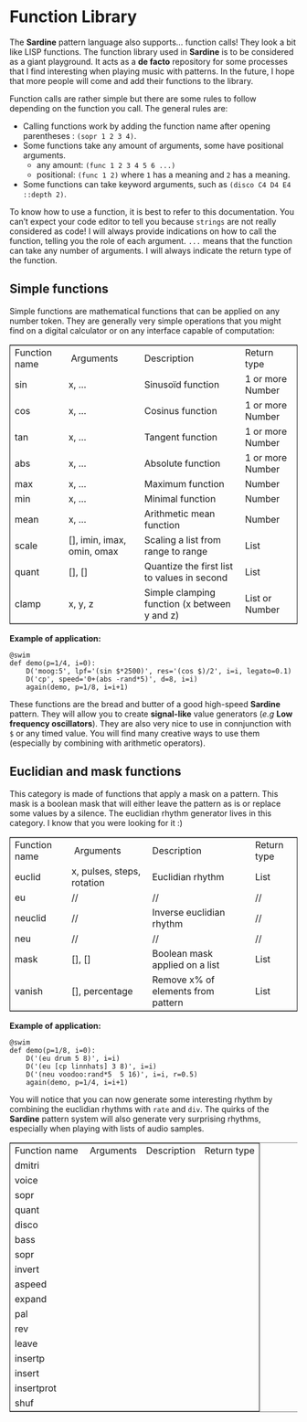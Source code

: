# Function Library


The **Sardine** pattern language also supports&#x2026; function calls! They look a bit like LISP functions. The function library used in **Sardine** is to be considered as a giant playground. It acts as a **de facto** repository for some processes that I find interesting when playing music with patterns. In the future, I hope that more people will come and add their functions to the library.

Function calls are rather simple but there are some rules to follow depending on the function you call. The general rules are:

-   Calling functions work by adding the function name after opening parentheses : `(sopr 1 2 3 4)`.
-   Some functions take any amount of arguments, some have positional arguments.
    -   any amount: `(func 1 2 3 4 5 6 ...)`
    -   positional: `(func 1 2)` where `1` has a meaning and `2` has a meaning.
-   Some functions can take keyword arguments, such as `(disco C4 D4 E4 ::depth 2)`.

To know how to use a function, it is best to refer to this documentation. You can&rsquo;t expect your code editor to tell you because `strings` are not really considered as code! I will always provide indications on how to call the function, telling you the role of each argument. `...` means that the function can take any number of arguments. I will always indicate the return type of the function.

## Simple functions

Simple functions are mathematical functions that can be applied on any number token. They are generally very simple operations that you might find on a digital calculator or on any interface capable of computation:

 <table border="2" cellspacing="0" cellpadding="6" rules="groups" frame="hsides">
 
 
 <colgroup>
 <col  class="org-left" />
 
 <col  class="org-left" />
 
 <col  class="org-left" />
 
 <col  class="org-left" />
 </colgroup>
 <tbody>
 <tr>
 <td class="org-left">Function name</td>
 <td class="org-left"> Arguments</td>
 <td class="org-left">Description</td>
 <td class="org-left">Return type</td>
 </tr>
 
 
 <tr>
 <td class="org-left">sin</td>
 <td class="org-left">x, &#x2026;</td>
 <td class="org-left">Sinusoïd function</td>
 <td class="org-left">1 or more Number</td>
 </tr>
 
 
 <tr>
 <td class="org-left">cos</td>
 <td class="org-left">x, &#x2026;</td>
 <td class="org-left">Cosinus function</td>
 <td class="org-left">1 or more Number</td>
 </tr>
 
 
 <tr>
 <td class="org-left">tan</td>
 <td class="org-left">x, &#x2026;</td>
 <td class="org-left">Tangent function</td>
 <td class="org-left">1 or more Number</td>
 </tr>
 
 
 <tr>
 <td class="org-left">abs</td>
 <td class="org-left">x, &#x2026;</td>
 <td class="org-left">Absolute function</td>
 <td class="org-left">1 or more Number</td>
 </tr>
 
 
 <tr>
 <td class="org-left">max</td>
 <td class="org-left">x, &#x2026;</td>
 <td class="org-left">Maximum function</td>
 <td class="org-left">Number</td>
 </tr>
 
 
 <tr>
 <td class="org-left">min</td>
 <td class="org-left">x, &#x2026;</td>
 <td class="org-left">Minimal function</td>
 <td class="org-left">Number</td>
 </tr>
 
 
 <tr>
 <td class="org-left">mean</td>
 <td class="org-left">x, &#x2026;</td>
 <td class="org-left">Arithmetic mean function</td>
 <td class="org-left">Number</td>
 </tr>
 
 
 <tr>
 <td class="org-left">scale</td>
 <td class="org-left">[], imin, imax, omin, omax</td>
 <td class="org-left">Scaling a list from range to range</td>
 <td class="org-left">List</td>
 </tr>
 
 
 <tr>
 <td class="org-left">quant</td>
 <td class="org-left">[], []</td>
 <td class="org-left">Quantize the first list to values in second</td>
 <td class="org-left">List</td>
 </tr>
 
 
 <tr>
 <td class="org-left">clamp</td>
 <td class="org-left">x, y, z</td>
 <td class="org-left">Simple clamping function (x between y and z)</td>
 <td class="org-left">List or Number</td>
 </tr>
 </tbody>
 </table>
    
**Example of application:**
    
    @swim
    def demo(p=1/4, i=0):
        D('moog:5', lpf='(sin $*2500)', res='(cos $)/2', i=i, legato=0.1)
        D('cp', speed='0+(abs -rand*5)', d=8, i=i)
        again(demo, p=1/8, i=i+1)
    
These functions are the bread and butter of a good high-speed **Sardine** pattern. They will allow you to create **signal-like** value generators (*e.g* **Low frequency oscillators**). They are also very nice to use in connjunction with `$` or any timed value. You will find many creative ways to use them (especially by combining with arithmetic operators).

## Euclidian and mask functions

This category is made of functions that apply a mask on a pattern. This mask is a boolean mask that will either leave the pattern as is or replace some values by a silence. The euclidian rhythm generator lives in this category. I know that you were looking for it :)
    
 <table border="2" cellspacing="0" cellpadding="6" rules="groups" frame="hsides">
 
 
 <colgroup>
 <col  class="org-left" />
 
 <col  class="org-left" />
 
 <col  class="org-left" />
 
 <col  class="org-left" />
 </colgroup>
 <tbody>
 <tr>
 <td class="org-left">Function name</td>
 <td class="org-left"> Arguments</td>
 <td class="org-left">Description</td>
 <td class="org-left">Return type</td>
 </tr>
 
 
 <tr>
 <td class="org-left">euclid</td>
 <td class="org-left">x, pulses, steps, rotation</td>
 <td class="org-left">Euclidian rhythm</td>
 <td class="org-left">List</td>
 </tr>
 
 
 <tr>
 <td class="org-left">eu</td>
 <td class="org-left">//</td>
 <td class="org-left">//</td>
 <td class="org-left">//</td>
 </tr>
 
 
 <tr>
 <td class="org-left">neuclid</td>
 <td class="org-left">//</td>
 <td class="org-left">Inverse euclidian rhythm</td>
 <td class="org-left">//</td>
 </tr>
 
 
 <tr>
 <td class="org-left">neu</td>
 <td class="org-left">//</td>
 <td class="org-left">//</td>
 <td class="org-left">//</td>
 </tr>
 
 
 <tr>
 <td class="org-left">mask</td>
 <td class="org-left">[], []</td>
 <td class="org-left">Boolean mask applied on a list</td>
 <td class="org-left">List</td>
 </tr>
 
 
 <tr>
 <td class="org-left">vanish</td>
 <td class="org-left">[], percentage</td>
 <td class="org-left">Remove x% of elements from pattern</td>
 <td class="org-left">List</td>
 </tr>
 </tbody>
 </table>
    
**Example of application:**
    
    @swim
    def demo(p=1/8, i=0):
        D('(eu drum 5 8)', i=i)
        D('(eu [cp linnhats] 3 8)', i=i)
        D('(neu voodoo:rand*5  5 16)', i=i, r=0.5)
        again(demo, p=1/4, i=i+1)
    
You will notice that you can now generate some interesting rhythm by combining the euclidian rhythms with `rate` and `div`. The quirks of the **Sardine** pattern system will also generate very surprising rhythms, especially when playing with lists of audio samples.
    
<table border="2" cellspacing="0" cellpadding="6" rules="groups" frame="hsides">


<colgroup>
<col  class="org-left" />

<col  class="org-left" />

<col  class="org-left" />

<col  class="org-left" />
</colgroup>
<tbody>
<tr>
<td class="org-left">Function name</td>
<td class="org-left"> Arguments</td>
<td class="org-left">Description</td>
<td class="org-left">Return type</td>
</tr>


<tr>
<td class="org-left">dmitri</td>
<td class="org-left">&#xa0;</td>
<td class="org-left">&#xa0;</td>
<td class="org-left">&#xa0;</td>
</tr>


<tr>
<td class="org-left">voice</td>
<td class="org-left">&#xa0;</td>
<td class="org-left">&#xa0;</td>
<td class="org-left">&#xa0;</td>
</tr>


<tr>
<td class="org-left">sopr</td>
<td class="org-left">&#xa0;</td>
<td class="org-left">&#xa0;</td>
<td class="org-left">&#xa0;</td>
</tr>


<tr>
<td class="org-left">quant</td>
<td class="org-left">&#xa0;</td>
<td class="org-left">&#xa0;</td>
<td class="org-left">&#xa0;</td>
</tr>


<tr>
<td class="org-left">disco</td>
<td class="org-left">&#xa0;</td>
<td class="org-left">&#xa0;</td>
<td class="org-left">&#xa0;</td>
</tr>


<tr>
<td class="org-left">bass</td>
<td class="org-left">&#xa0;</td>
<td class="org-left">&#xa0;</td>
<td class="org-left">&#xa0;</td>
</tr>


<tr>
<td class="org-left">sopr</td>
<td class="org-left">&#xa0;</td>
<td class="org-left">&#xa0;</td>
<td class="org-left">&#xa0;</td>
</tr>


<tr>
<td class="org-left">invert</td>
<td class="org-left">&#xa0;</td>
<td class="org-left">&#xa0;</td>
<td class="org-left">&#xa0;</td>
</tr>


<tr>
<td class="org-left">aspeed</td>
<td class="org-left">&#xa0;</td>
<td class="org-left">&#xa0;</td>
<td class="org-left">&#xa0;</td>
</tr>


<tr>
<td class="org-left">expand</td>
<td class="org-left">&#xa0;</td>
<td class="org-left">&#xa0;</td>
<td class="org-left">&#xa0;</td>
</tr>


<tr>
<td class="org-left">pal</td>
<td class="org-left">&#xa0;</td>
<td class="org-left">&#xa0;</td>
<td class="org-left">&#xa0;</td>
</tr>


<tr>
<td class="org-left">rev</td>
<td class="org-left">&#xa0;</td>
<td class="org-left">&#xa0;</td>
<td class="org-left">&#xa0;</td>
</tr>


<tr>
<td class="org-left">leave</td>
<td class="org-left">&#xa0;</td>
<td class="org-left">&#xa0;</td>
<td class="org-left">&#xa0;</td>
</tr>


<tr>
<td class="org-left">insertp</td>
<td class="org-left">&#xa0;</td>
<td class="org-left">&#xa0;</td>
<td class="org-left">&#xa0;</td>
</tr>


<tr>
<td class="org-left">insert</td>
<td class="org-left">&#xa0;</td>
<td class="org-left">&#xa0;</td>
<td class="org-left">&#xa0;</td>
</tr>


<tr>
<td class="org-left">insertprot</td>
<td class="org-left">&#xa0;</td>
<td class="org-left">&#xa0;</td>
<td class="org-left">&#xa0;</td>
</tr>


<tr>
<td class="org-left">shuf</td>
<td class="org-left">&#xa0;</td>
<td class="org-left">&#xa0;</td>
<td class="org-left">&#xa0;</td>
</tr>
</tbody>
</table>


